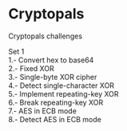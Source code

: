 # Cryptopals
Cryptopals challenges


Set 1 <br>
    1.- Convert hex to base64<br>
    2.- Fixed XOR<br>
    3.- Single-byte XOR cipher<br>
    4.- Detect single-character XOR<br>
    5.- Implement repeating-key XOR<br>
    6.- Break repeating-key XOR<br>
    7.- AES in ECB mode<br>
    8.- Detect AES in ECB mode<br>
